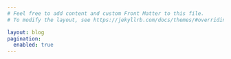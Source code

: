```yaml
---
# Feel free to add content and custom Front Matter to this file.
# To modify the layout, see https://jekyllrb.com/docs/themes/#overriding-theme-defaults

layout: blog
pagination:
  enabled: true
---
```

